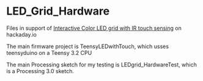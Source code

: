 # LED_Grid_Hardware

Files in support of [Interactive Color LED grid with IR touch sensing](https://hackaday.io/project/12381-interactive-color-led-grid-with-ir-touch-sensing) on hackaday.io

The main firmware project is TeensyLEDwithTouch, which usses teensyduino on a Teensy 3.2 CPU

The main Processing sketch for my testing is LEDgrid_HardwareTest, which is a Processing 3.0 sketch.
